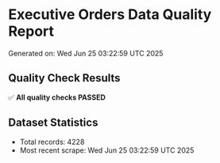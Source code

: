 # Executive Orders Data Quality Report
Generated on: Wed Jun 25 03:22:59 UTC 2025

## Quality Check Results
✅ **All quality checks PASSED**

## Dataset Statistics
- Total records: 4228
- Most recent scrape: Wed Jun 25 03:22:59 UTC 2025
